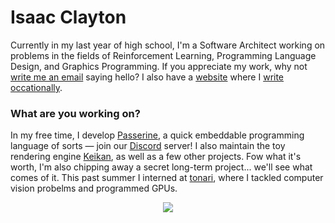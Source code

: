# Isaac Clayton
Currently in my last year of high school, I'm a Software Architect working on problems in the fields of Reinforcement Learning, Programming Language Design, and Graphics Programming. If you appreciate my work, why not [write me an email](mailto:hello@slightknack.dev) saying hello? I also have a [website](https://slightknack.dev) where I [write occationally](https://www.slightknack.dev/blog).

### What are you working on?
In my free time, I develop [Passerine](https://github.com/vrtbl/passerine), a quick embeddable programming language of sorts — join our [Discord](https://discord.gg/yMhUyhw) server! I also maintain the toy rendering engine [Keikan](https://github.com/slightknack/keikan), as well as a few other projects. Fow what it's worth, I'm also chipping away a secret long-term project... we'll see what comes of it. This past summer I interned at [tonari](https://tonari.no), where I tackled computer vision probelms and programmed GPUs.

<p align="center">
    <img src="https://github-readme-stats.vercel.app/api?username=slightknack&show_icons=true&title_color=5ed6fe&icon_color=fa7fac&text_color=c7c7c7&bg_color=161616&hide=stars,issues,prs&hide_border=true&hide_rank=true&include-all-commits=true&custom_title=𝚀𝚞𝚊𝚕𝚒𝚝𝚢%20𝙲𝚘𝚖𝚖𝚒𝚝𝚜%20made%20this%20year:">
</p>
